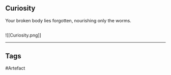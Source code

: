 ## Curiosity
Your broken body lies forgotten,
nourishing only the worms.
## 
![[Curiosity.png]]

---
## Tags
#Artefact